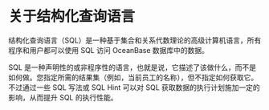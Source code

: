关于结构化查询语言
=========

结构化查询语言（SQL）是一种基于集合和关系代数理论的高级计算机语言，所有程序和用户都可以使用 SQL 访问 OceanBase 数据库中的数据。

SQL 是一种声明性的或非程序性的语言，也就是说，它描述了该做什么，而不是如何做。您指定所需的结果集（例如，当前员工的名称），但不指定如何获取它。不过通过一些 SQL 写法或 SQL Hint 可以对 SQL 获取数据的执行计划施加一定的影响，从而提升 SQL 的执行性能。
